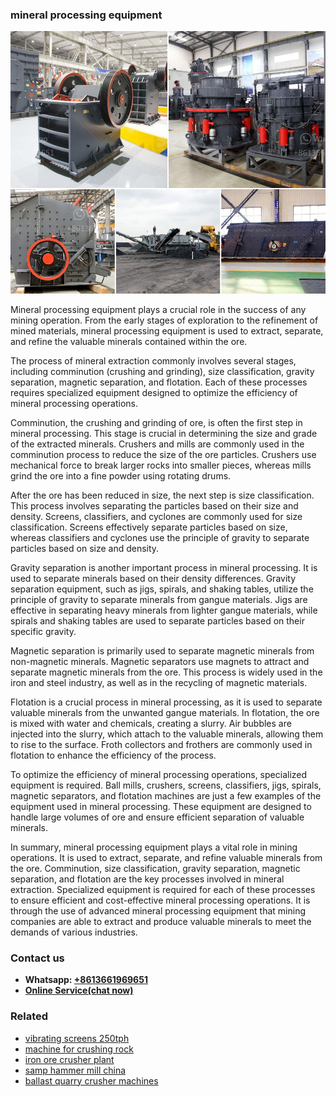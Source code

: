 <h3>mineral processing equipment</h3><img src='1706766939.jpg' alt=''><p>Mineral processing equipment plays a crucial role in the success of any mining operation. From the early stages of exploration to the refinement of mined materials, mineral processing equipment is used to extract, separate, and refine the valuable minerals contained within the ore.</p><p>The process of mineral extraction commonly involves several stages, including comminution (crushing and grinding), size classification, gravity separation, magnetic separation, and flotation. Each of these processes requires specialized equipment designed to optimize the efficiency of mineral processing operations.</p><p>Comminution, the crushing and grinding of ore, is often the first step in mineral processing. This stage is crucial in determining the size and grade of the extracted minerals. Crushers and mills are commonly used in the comminution process to reduce the size of the ore particles. Crushers use mechanical force to break larger rocks into smaller pieces, whereas mills grind the ore into a fine powder using rotating drums.</p><p>After the ore has been reduced in size, the next step is size classification. This process involves separating the particles based on their size and density. Screens, classifiers, and cyclones are commonly used for size classification. Screens effectively separate particles based on size, whereas classifiers and cyclones use the principle of gravity to separate particles based on size and density.</p><p>Gravity separation is another important process in mineral processing. It is used to separate minerals based on their density differences. Gravity separation equipment, such as jigs, spirals, and shaking tables, utilize the principle of gravity to separate minerals from gangue materials. Jigs are effective in separating heavy minerals from lighter gangue materials, while spirals and shaking tables are used to separate particles based on their specific gravity.</p><p>Magnetic separation is primarily used to separate magnetic minerals from non-magnetic minerals. Magnetic separators use magnets to attract and separate magnetic minerals from the ore. This process is widely used in the iron and steel industry, as well as in the recycling of magnetic materials.</p><p>Flotation is a crucial process in mineral processing, as it is used to separate valuable minerals from the unwanted gangue materials. In flotation, the ore is mixed with water and chemicals, creating a slurry. Air bubbles are injected into the slurry, which attach to the valuable minerals, allowing them to rise to the surface. Froth collectors and frothers are commonly used in flotation to enhance the efficiency of the process.</p><p>To optimize the efficiency of mineral processing operations, specialized equipment is required. Ball mills, crushers, screens, classifiers, jigs, spirals, magnetic separators, and flotation machines are just a few examples of the equipment used in mineral processing. These equipment are designed to handle large volumes of ore and ensure efficient separation of valuable minerals.</p><p>In summary, mineral processing equipment plays a vital role in mining operations. It is used to extract, separate, and refine valuable minerals from the ore. Comminution, size classification, gravity separation, magnetic separation, and flotation are the key processes involved in mineral extraction. Specialized equipment is required for each of these processes to ensure efficient and cost-effective mineral processing operations. It is through the use of advanced mineral processing equipment that mining companies are able to extract and produce valuable minerals to meet the demands of various industries.</p><h3>Contact us</h3><ul><li><strong>Whatsapp:&nbsp;<a href="https://wa.me/8613661969651">+8613661969651</a></strong></li><li><a href="https://swt.shibang-china.com/?git&amp;zhl&amp;mineral processing equipment"><strong>Online Service(chat now)</strong></a></li></ul><h3>Related</h3><ul><li><a href='vibrating screens 250tph.md'>vibrating screens 250tph</a></li><li><a href='machine for crushing rock.md'>machine for crushing rock</a></li><li><a href='iron ore crusher plant.md'>iron ore crusher plant</a></li><li><a href='samp hammer mill china.md'>samp hammer mill china</a></li><li><a href='ballast quarry crusher machines.md'>ballast quarry crusher machines</a></li></ul>